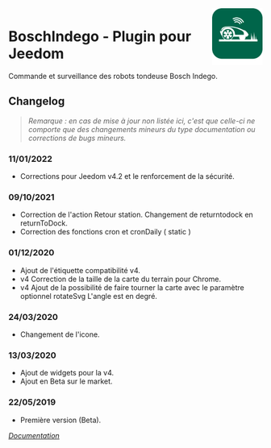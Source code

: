 <img align="right" src="../images/BoschIndego_icon.png" width="100">

# BoschIndego - Plugin pour Jeedom

Commande et surveillance des robots tondeuse Bosch Indego.

## Changelog

>*Remarque : en cas de mise à jour non listée ici, c'est que celle-ci ne comporte que des changements mineurs du type documentation ou corrections de bugs mineurs.*

### 11/01/2022
- Corrections pour Jeedom v4.2 et le renforcement de la sécurité.

### 09/10/2021
- Correction de l'action Retour station. Changement de returntodock en returnToDock.
- Correction des fonctions cron et cronDaily ( static )

### 01/12/2020
- Ajout de l'étiquette compatibilité v4.
- v4 Correction de la taille de la carte du terrain pour Chrome.
- v4 Ajout de la possibilité de faire tourner la carte avec le paramètre optionnel rotateSvg L'angle est en degré.

### 24/03/2020
- Changement de l'icone.

### 13/03/2020
- Ajout de widgets pour la v4.
- Ajout en Beta sur le market.

### 22/05/2019
- Première version (Beta).

*[Documentation](index.md)*
